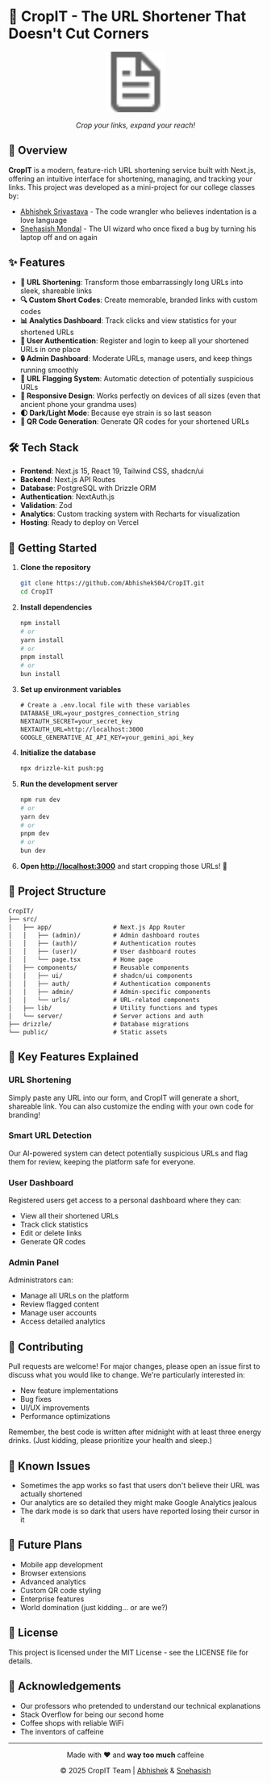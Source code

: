 # 🌱 CropIT - The URL Shortener That Doesn't Cut Corners

<div align="center">
  <img src="public/file.svg" alt="CropIT Logo" width="120" />
  <p><em>Crop your links, expand your reach!</em></p>
</div>

## 🚀 Overview

**CropIT** is a modern, feature-rich URL shortening service built with Next.js, offering an intuitive interface for shortening, managing, and tracking your links. This project was developed as a mini-project for our college classes by:

- [Abhishek Srivastava](https://github.com/AbhishekS04) - The code wrangler who believes indentation is a love language
- [Snehasish Mondal](https://github.com/Snehasish321) - The UI wizard who once fixed a bug by turning his laptop off and on again

## ✨ Features

- **🔗 URL Shortening**: Transform those embarrassingly long URLs into sleek, shareable links
- **🔍 Custom Short Codes**: Create memorable, branded links with custom codes
- **📊 Analytics Dashboard**: Track clicks and view statistics for your shortened URLs
- **👤 User Authentication**: Register and login to keep all your shortened URLs in one place
- **🔒 Admin Dashboard**: Moderate URLs, manage users, and keep things running smoothly
- **🚦 URL Flagging System**: Automatic detection of potentially suspicious URLs
- **📱 Responsive Design**: Works perfectly on devices of all sizes (even that ancient phone your grandma uses)
- **🌓 Dark/Light Mode**: Because eye strain is so last season
- **📱 QR Code Generation**: Generate QR codes for your shortened URLs

## 🛠️ Tech Stack

- **Frontend**: Next.js 15, React 19, Tailwind CSS, shadcn/ui
- **Backend**: Next.js API Routes
- **Database**: PostgreSQL with Drizzle ORM
- **Authentication**: NextAuth.js
- **Validation**: Zod
- **Analytics**: Custom tracking system with Recharts for visualization
- **Hosting**: Ready to deploy on Vercel

## 🚀 Getting Started

1. **Clone the repository**
   ```bash
   git clone https://github.com/AbhishekS04/CropIT.git
   cd CropIT
   ```

2. **Install dependencies**
   ```bash
   npm install
   # or
   yarn install
   # or
   pnpm install
   # or
   bun install
   ```

3. **Set up environment variables**
   ```
   # Create a .env.local file with these variables
   DATABASE_URL=your_postgres_connection_string
   NEXTAUTH_SECRET=your_secret_key
   NEXTAUTH_URL=http://localhost:3000
   GOOGLE_GENERATIVE_AI_API_KEY=your_gemini_api_key
   ```

4. **Initialize the database**
   ```bash
   npx drizzle-kit push:pg
   ```

5. **Run the development server**
   ```bash
   npm run dev
   # or
   yarn dev
   # or
   pnpm dev
   # or
   bun dev
   ```

6. **Open [http://localhost:3000](http://localhost:3000)** and start cropping those URLs! 🌱

## 📁 Project Structure

```
CropIT/
├── src/
│   ├── app/                 # Next.js App Router
│   │   ├── (admin)/         # Admin dashboard routes
│   │   ├── (auth)/          # Authentication routes
│   │   ├── (user)/          # User dashboard routes
│   │   └── page.tsx         # Home page
│   ├── components/          # Reusable components
│   │   ├── ui/              # shadcn/ui components
│   │   ├── auth/            # Authentication components
│   │   ├── admin/           # Admin-specific components
│   │   └── urls/            # URL-related components
│   ├── lib/                 # Utility functions and types
│   └── server/              # Server actions and auth
├── drizzle/                 # Database migrations
└── public/                  # Static assets
```

## 🎯 Key Features Explained

### URL Shortening
Simply paste any URL into our form, and CropIT will generate a short, shareable link. You can also customize the ending with your own code for branding!

### Smart URL Detection
Our AI-powered system can detect potentially suspicious URLs and flag them for review, keeping the platform safe for everyone.

### User Dashboard
Registered users get access to a personal dashboard where they can:
- View all their shortened URLs
- Track click statistics
- Edit or delete links
- Generate QR codes

### Admin Panel
Administrators can:
- Manage all URLs on the platform
- Review flagged content
- Manage user accounts
- Access detailed analytics

## 🤝 Contributing

Pull requests are welcome! For major changes, please open an issue first to discuss what you would like to change. We're particularly interested in:

- New feature implementations
- Bug fixes
- UI/UX improvements
- Performance optimizations

Remember, the best code is written after midnight with at least three energy drinks. (Just kidding, please prioritize your health and sleep.)

## 🐛 Known Issues

- Sometimes the app works so fast that users don't believe their URL was actually shortened
- Our analytics are so detailed they might make Google Analytics jealous
- The dark mode is so dark that users have reported losing their cursor in it

## 🎯 Future Plans

- Mobile app development
- Browser extensions
- Advanced analytics
- Custom QR code styling
- Enterprise features
- World domination (just kidding... or are we?)

## 📝 License

This project is licensed under the MIT License - see the LICENSE file for details.

## 🙏 Acknowledgements

- Our professors who pretended to understand our technical explanations
- Stack Overflow for being our second home
- Coffee shops with reliable WiFi
- The inventors of caffeine

---

<div align="center">
  <p>Made with ❤️ and <strong>way too much</strong> caffeine</p>
  <p>© 2025 CropIT Team | <a href="https://github.com/AbhishekS04">Abhishek</a> & <a href="https://github.com/Snehasish321">Snehasish</a></p>
</div>
